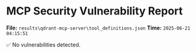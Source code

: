# MCP Security Vulnerability Report
**File:** `results\qdrant-mcp-server\tool_definitions.json`
**Time:** `2025-06-21 04:15:51`

✅ No vulnerabilities detected.
